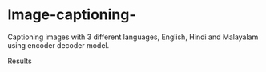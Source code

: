 # Image-captioning-
Captioning images with 3 different languages, English, Hindi and Malayalam using encoder decoder model.


Results
